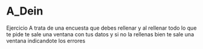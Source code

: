 # A_Dein
Ejercicio A
 trata de una encuesta que debes rellenar 
y al rellenar todo lo que te pide te sale una ventana con tus datos 
y si no la rellenas bien te sale una ventana indicandote los errores 
